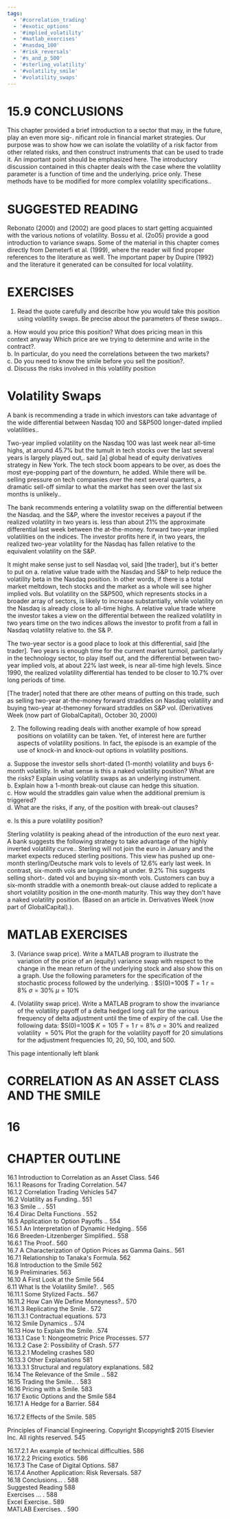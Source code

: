 ```yaml
---
tags:
  - '#correlation_trading'
  - '#exotic_options'
  - '#implied_volatility'
  - '#matlab_exercises'
  - '#nasdaq_100'
  - '#risk_reversals'
  - '#s_and_p_500'
  - '#sterling_volatility'
  - '#volatility_smile'
  - '#volatility_swaps'
---
```

# 15.9 CONCLUSIONS  

This chapter provided a brief introduction to a sector that may, in the future, play an even more sig-. nificant role in financial market strategies. Our purpose was to show how we can isolate the volatility of a risk factor from other related risks, and then construct instruments that can be used to trade it. An important point should be emphasized here. The introductory discussion contained in this chapter deals with the case where the volatility parameter is a function of time and the underlying. price only. These methods have to be modified for more complex volatility specifications..  

# SUGGESTED READING  

Rebonato (2000) and (2002) are good places to start getting acquainted with the various notions of volatility. Bossu et al. (2o05) provide a good introduction to variance swaps. Some of the material in this chapter comes directly from Demeterfi et al. (1999), where the reader will find proper references to the literature as well. The important paper by Dupire (1992) and the literature it generated can be consulted for local volatility.  

# EXERCISES  

1. Read the quote carefully and describe how you would take this position using volatility swaps. Be precise about the parameters of these swaps..  

a. How would you price this position? What does pricing mean in this context anyway Which price are we trying to determine and write in the contract?.   
b. In particular, do you need the correlations between the two markets?   
c. Do you need to know the smile before you sell the position?.   
d. Discuss the risks involved in this volatility position  

# Volatility Swaps  

A bank is recommending a trade in which investors can take advantage of the wide differential between Nasdaq 100 and S&P500 longer-dated implied volatilities..  

Two-year implied volatility on the Nasdaq 100 was last week near all-time highs, at around $45.7\%$ but the tumult in tech stocks over the last several years is largely played out,. said [a] global head of equity derivatives strategy in New York. The tech stock boom appears to be over, as does the most eye-popping part of the downturn, he added. While there will be. selling pressure on tech companies over the next several quarters, a dramatic sell-off similar to what the market has seen over the last six months is unlikely..  

The bank recommends entering a volatility swap on the differential between the Nasdaq. and the S&P, where the investor receives a payout if the realized volatility in two years is. less than about $21\%$ the approximate differential last week between the at-the-money. forward two-year implied volatilities on the indices. The investor profits here if, in two years, the realized two-year volatility for the Nasdaq has fallen relative to the equivalent volatility on the S&P.  

It might make sense just to sell Nasdaq vol, said [the trader], but it's better to put on a. relative value trade with the Nasdaq and S&P to help reduce the volatility beta in the Nasdaq position. In other words, if there is a total market meltdown, tech stocks and the market as a whole will see higher implied vols. But volatility on the S&P500, which represents stocks in a broader array of sectors, is likely to increase substantially, while volatility on the Nasdaq is already close to all-time highs. A relative value trade where the investor takes a view on the differential between the realized volatility in two years time on the two indices allows the investor to profit from a fall in Nasdaq volatility relative to. the S& P.  

The two-year sector is a good place to look at this differential, said [the trader]. Two years is enough time for the current market turmoil, particularly in the technology sector, to play itself out, and the differential between two-year implied vols, at about $22\%$ last week, is near all-time high levels. Since 1990, the realized volatility differential has tended to be closer to $10.7\%$ over long periods of time.  

[The trader] noted that there are other means of putting on this trade, such as selling two-year at-the-money forward straddles on Nasdaq volatility and buying two-year at-themoney forward straddles on S&P vol. (Derivatives Week (now part of GlobalCapital), October 30, 2000)  

2. The following reading deals with another example of how spread positions on volatility can be taken. Yet, of interest here are further aspects of volatility positions. In fact, the episode is an example of the use of knock-in and knock-out options in volatility positions.  

a. Suppose the investor sells short-dated (1-month) volatility and buys 6-month volatility. In what sense is this a naked volatility position? What are the risks? Explain using volatility swaps as an underlying instrument.   
b. Explain how a 1-month break-out clause can hedge this situation.   
c. How would the straddles gain value when the additional premium is triggered?   
d. What are the risks, if any, of the position with break-out clauses?  

e. Is this a pure volatility position?  

Sterling volatility is peaking ahead of the introduction of the euro next year. A bank suggests the following strategy to take advantage of the highly inverted volatility curve.. Sterling will not join the euro in January and the market expects reduced sterling positions. This view has pushed up one-month sterling/Deutsche mark vols to levels of $12.6\%$ early last week. In contrast, six-month vols are languishing at under. $9.2\%$ This suggests selling short-. dated vol and buying six-month vols. Customers can buy a six-month straddle with a onemonth break-out clause added to replicate a short volatility position in the one-month maturity. This way they don't have a naked volatility position. (Based on an article in. Derivatives Week (now part of GlobalCapital).).  

# MATLAB EXERCISES  

3. (Variance swap price). Write a MATLAB program to illustrate the variation of the price of an (equity) variance swap with respect to the change in the mean return of the underlying stock and also show this on a graph. Use the following parameters for the specification of the stochastic process followed by the underlying. : $S(0)=100\$ $T=1$ $r=8\%$ $\sigma=30\%$ $\mu=10\%$  

4. (Volatility swap price). Write a MATLAB program to show the invariance of the volatility payoff of a delta hedged long call for the various frequency of delta adjustment until the time of expiry of the call. Use the following data: $S(0)=100\$ $K=105$ $T=1$ $r=8\%$ $\sigma=30\%$ and realized volatility $=50\%$ Plot the graph for the volatility payoff for 20 simulations for the adjustment frequencies 10, 20, 50, 100, and 500.  

This page intentionally left blank  

# CORRELATION AS AN ASSET CLASS AND THE SMILE  

# 16  

# CHAPTER OUTLINE  

16.1 Introduction to Correlation as an Asset Class. 546   
16.1.1 Reasons for Trading Correlation. 547   
16.1.2 Correlation Trading Vehicles 547   
16.2 Volatility as Funding.. 551   
16.3 Smile .. . 551   
16.4 Dirac Delta Functions . 552   
16.5 Application to Option Payoffs .. 554   
16.5.1 An Interpretation of Dynamic Hedging.. 556   
16.6 Breeden-Litzenberger Simplified.. 558   
16.6.1 The Proof.. 560   
16.7 A Characterization of Option Prices as Gamma Gains.. 561   
16.7.1 Relationship to Tanaka's Formula. 562   
16.8 Introduction to the Smile 562   
16.9 Preliminaries. 563   
16.10 A First Look at the Smile 564   
6.11 What Is the Volatility Smile?. . 565   
16.11.1 Some Stylized Facts.. 567   
16.11.2 How Can We Define Moneyness?.. 570   
16.11.3 Replicating the Smile . 572   
16.11.3.1 Contractual equations. 573   
16.12 Smile Dynamics .. 574   
16.13 How to Explain the Smile. .574   
16.13.1 Case 1: Nongeometric Price Processes. 577   
16.13.2 Case 2: Possibility of Crash. 577   
16.13.2.1 Modeling crashes 580   
16.13.3 Other Explanations 581   
16.13.3.1 Structural and regulatory explanations. 582   
16.14 The Relevance of the Smile .. 582   
16.15 Trading the Smile.. . 583   
16.16 Pricing with a Smile. 583   
16.17 Exotic Options and the Smile 584   
16.17.1 A Hedge for a Barrier. 584  

16.17.2 Effects of the Smile. 585  

Principles of Financial Engineering. Copyright $\copyright$ 2015 Elsevier Inc. All rights reserved. 545  

16.17.2.1 An example of technical difficulties. 586   
16.17.2.2 Pricing exotics. 586   
16.17.3 The Case of Digital Options. 587   
16.17.4 Another Application: Risk Reversals. 587   
16.18 Conclusions... . 588   
Suggested Reading 588   
Exercises ... . 588   
Excel Exercise.. 589   
MATLAB Exercises. . 590  
